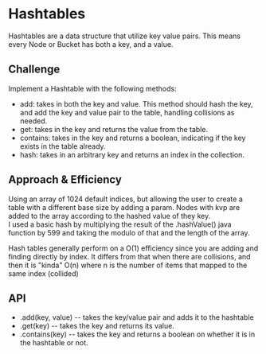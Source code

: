 # Hashtables

Hashtables are a data structure that utilize key value pairs. This means every Node or Bucket has both a key, and a value.


## Challenge

Implement a Hashtable with the following methods:

- add: takes in both the key and value. This method should hash the key, and add the key and value pair to the table, handling collisions as needed.
- get: takes in the key and returns the value from the table.
- contains: takes in the key and returns a boolean, indicating if the key exists in the table already.
- hash: takes in an arbitrary key and returns an index in the collection.

## Approach & Efficiency

Using an array of 1024 default indices, but allowing the user to create a table with a different base size by adding a param.
  Nodes with kvp are added to the array according to the hashed value of they key.  
  I used a basic hash by multiplying the result of the .hashValue() java function by 599 and taking the modulo of that and the length of the array.  

Hash tables generally perform on a O(1) efficiency since you are adding and finding directly by index.  It differs from that when there are collisions, and then it is "kinda" O(n) where n is the number of items that mapped to the same index (collided)
 


## API

- .add(key, value) -- takes the key/value pair and adds it to the hashtable
- .get(key) -- takes the key and returns its value.
- .contains(key) -- takes the key and returns a boolean on whether it is in the hashtable or not. 